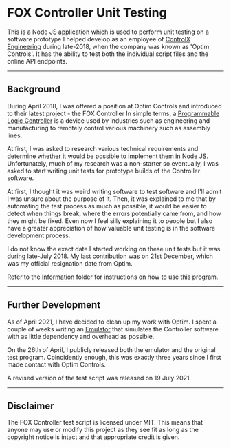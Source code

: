 # FOX Controller Unit Testing

This is a Node JS application which is used to perform unit testing on a software prototype I helped develop as an employee of [ControlX Engineering](https://www.controlxengineering.com.au/) during late-2018, when the company was known as 'Optim Controls'. It has the ability to test both the individual script files and the online API endpoints.

---

## Background
During April 2018, I was offered a position at Optim Controls and introduced to their latest project - the FOX Controller In simple terms, a [Programmable Logic Controller](https://en.wikipedia.org/wiki/Programmable_logic_controller) is a device used by industries such as engineering and manufacturing to remotely control various machinery such as assembly lines. 

At first, I was asked to research various technical requirements and determine whether it would be possible to implement them in Node JS. Unfortunately, much of my research was a non-starter so eventually, I was asked to start writing unit tests for prototype builds of the Controller software.

At first, I thought it was weird writing software to test software and I'll admit I was unsure about the purpose of it. Then, it was explained to me that by automating the test process as much as possible, it would be easier to detect when things break, where the errors potentially came from, and how they might be fixed. Even now I feel silly explaining it to people but I also have a greater appreciation of how valuable unit testing is in the software development process.

I do not know the exact date I started working on these unit tests but it was during late-July 2018. My last contribution was on 21st December, which was my official resignation date from Optim.

Refer to the [Information](./information/readme.md) folder for instructions on how to use this program.

---

## Further Development
As of April 2021, I have decided to clean up my work with Optim. I spent a couple of weeks writing an [Emulator](https://github.com/tjohnston-softdev/fox-controller-app) that simulates the Controller software with as little dependency and overhead as possible.

On the 26th of April, I publicly released both the emulator and the original test program. Coincidently enough, this was exactly three years since I first made contact with Optim Controls.

A revised version of the test script was released on 19 July 2021.

---

## Disclaimer

The FOX Controller test script is licensed under MIT. This means that anyone may use or modify this project as they see fit as long as the copyright notice is intact and that appropriate credit is given.
